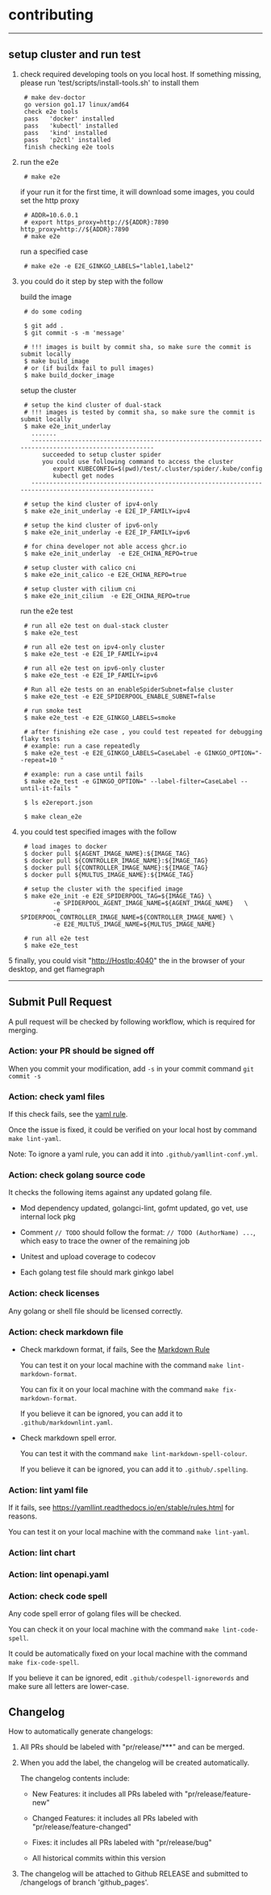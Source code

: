 # contributing

***

## setup cluster and run test

1. check required developing tools on you local host. If something missing, please run 'test/scripts/install-tools.sh' to install them

        # make dev-doctor
        go version go1.17 linux/amd64
        check e2e tools 
        pass   'docker' installed
        pass   'kubectl' installed
        pass   'kind' installed
        pass   'p2ctl' installed
        finish checking e2e tools

2. run the e2e

        # make e2e

   if your run it for the first time, it will download some images, you could set the http proxy

        # ADDR=10.6.0.1
        # export https_proxy=http://${ADDR}:7890 http_proxy=http://${ADDR}:7890
        # make e2e

   run a specified case

        # make e2e -e E2E_GINKGO_LABELS="lable1,label2"

3. you could do it step by step with the follow

   build the image

        # do some coding

        $ git add .
        $ git commit -s -m 'message'

        # !!! images is built by commit sha, so make sure the commit is submit locally
        $ make build_image
        # or (if buildx fail to pull images)
        $ make build_docker_image

   setup the cluster

        # setup the kind cluster of dual-stack
        # !!! images is tested by commit sha, so make sure the commit is submit locally
        $ make e2e_init_underlay
          .......
          -----------------------------------------------------------------------------------------------------
             succeeded to setup cluster spider
             you could use following command to access the cluster
                export KUBECONFIG=$(pwd)/test/.cluster/spider/.kube/config
                kubectl get nodes
          -----------------------------------------------------------------------------------------------------

        # setup the kind cluster of ipv4-only
        $ make e2e_init_underlay -e E2E_IP_FAMILY=ipv4

        # setup the kind cluster of ipv6-only
        $ make e2e_init_underlay -e E2E_IP_FAMILY=ipv6

        # for china developer not able access ghcr.io
        $ make e2e_init_underlay  -e E2E_CHINA_REPO=true

        # setup cluster with calico cni
        $ make e2e_init_calico -e E2E_CHINA_REPO=true

        # setup cluster with cilium cni
        $ make e2e_init_cilium  -e E2E_CHINA_REPO=true

   run the e2e test

        # run all e2e test on dual-stack cluster
        $ make e2e_test

        # run all e2e test on ipv4-only cluster
        $ make e2e_test -e E2E_IP_FAMILY=ipv4

        # run all e2e test on ipv6-only cluster
        $ make e2e_test -e E2E_IP_FAMILY=ipv6

        # Run all e2e tests on an enableSpiderSubnet=false cluster
        $ make e2e_test -e E2E_SPIDERPOOL_ENABLE_SUBNET=false

        # run smoke test
        $ make e2e_test -e E2E_GINKGO_LABELS=smoke

        # after finishing e2e case , you could test repeated for debugging flaky tests
        # example: run a case repeatedly
        $ make e2e_test -e E2E_GINKGO_LABELS=CaseLabel -e GINKGO_OPTION="--repeat=10 "

        # example: run a case until fails
        $ make e2e_test -e GINKGO_OPTION=" --label-filter=CaseLabel --until-it-fails "

        $ ls e2ereport.json

        $ make clean_e2e

4. you could test specified images with the follow

        # load images to docker
        $ docker pull ${AGENT_IMAGE_NAME}:${IMAGE_TAG}
        $ docker pull ${CONTROLLER_IMAGE_NAME}:${IMAGE_TAG}
        $ docker pull ${CONTROLLER_IMAGE_NAME}:${IMAGE_TAG}
        $ docker pull ${MULTUS_IMAGE_NAME}:${IMAGE_TAG}

        # setup the cluster with the specified image
        $ make e2e_init -e E2E_SPIDERPOOL_TAG=${IMAGE_TAG} \
                -e SPIDERPOOL_AGENT_IMAGE_NAME=${AGENT_IMAGE_NAME}   \
                -e SPIDERPOOL_CONTROLLER_IMAGE_NAME=${CONTROLLER_IMAGE_NAME} \
                -e E2E_MULTUS_IMAGE_NAME=${MULTUS_IMAGE_NAME}

        # run all e2e test
        $ make e2e_test

5 finally, you could visit "<http://HostIp:4040>" the in the browser of your desktop, and get flamegraph

***

## Submit Pull Request

A pull request will be checked by following workflow, which is required for merging.

### Action: your PR should be signed off

When you commit your modification, add `-s` in your commit command `git commit -s`

### Action: check yaml files

If this check fails, see the [yaml rule](https://yamllint.readthedocs.io/en/stable/rules.html).

Once the issue is fixed, it could be verified on your local host by command `make lint-yaml`.

Note: To ignore a yaml rule, you can add it into `.github/yamllint-conf.yml`.

### Action: check golang source code

It checks the following items against any updated golang file.

* Mod dependency updated, golangci-lint, gofmt updated, go vet, use internal lock pkg

* Comment `// TODO` should follow the format: `// TODO (AuthorName) ...`, which easy to trace the owner of the remaining job

* Unitest and upload coverage to codecov

* Each golang test file should mark ginkgo label

### Action: check licenses

Any golang or shell file should be licensed correctly.

### Action: check markdown file

* Check markdown format, if fails, See the [Markdown Rule](https://github.com/DavidAnson/markdownlint/blob/main/doc/Rules.md)

  You can test it on your local machine with the command `make lint-markdown-format`.

  You can fix it on your local machine with the command `make fix-markdown-format`.

  If you believe it can be ignored, you can add it to `.github/markdownlint.yaml`.

* Check markdown spell error.

  You can test it with the command `make lint-markdown-spell-colour`.

  If you believe it can be ignored, you can add it to `.github/.spelling`.

### Action: lint yaml file

If it fails, see <https://yamllint.readthedocs.io/en/stable/rules.html> for reasons.

You can test it on your local machine with the command `make lint-yaml`.

### Action: lint chart

### Action: lint openapi.yaml

### Action: check code spell

Any code spell error of golang files will be checked.

You can check it on your local machine with the command `make lint-code-spell`.

It could be automatically fixed on your local machine with the command `make fix-code-spell`.

If you believe it can be ignored, edit `.github/codespell-ignorewords` and make sure all letters are lower-case.

## Changelog

How to automatically generate changelogs:

1. All PRs should be labeled with "pr/release/***" and can be merged.

2. When you add the label, the changelog will be created automatically.

   The changelog contents include:

   * New Features: it includes all PRs labeled with "pr/release/feature-new"

   * Changed Features: it includes all PRs labeled with "pr/release/feature-changed"

   * Fixes: it includes all PRs labeled with "pr/release/bug"

   * All historical commits within this version

3. The changelog will be attached to Github RELEASE and submitted to /changelogs of branch 'github_pages'.
